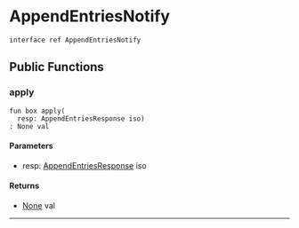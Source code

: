 # AppendEntriesNotify

```pony
interface ref AppendEntriesNotify
```

## Public Functions

### apply

```pony
fun box apply(
  resp: AppendEntriesResponse iso)
: None val
```
#### Parameters

*   resp: [AppendEntriesResponse](.-raft-AppendEntriesResponse) iso

#### Returns

* [None](builtin-None) val

---

